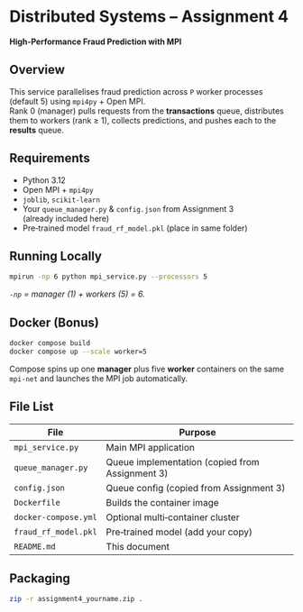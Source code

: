 # Distributed Systems – Assignment 4
**High‑Performance Fraud Prediction with MPI**

## Overview
This service parallelises fraud prediction across `P` worker processes (default 5) using `mpi4py` + Open MPI.  
Rank 0 (manager) pulls requests from the **transactions** queue, distributes them to workers (rank ≥ 1), collects predictions, and pushes each to the **results** queue.

## Requirements
* Python 3.12
* Open MPI + `mpi4py`
* `joblib`, `scikit‑learn`
* Your `queue_manager.py` & `config.json` from Assignment 3  
  (already included here)
* Pre‑trained model `fraud_rf_model.pkl` (place in same folder)

## Running Locally

```bash
mpirun -np 6 python mpi_service.py --processors 5
```

*`-np` = manager (1) + workers (5) = 6.*

## Docker (Bonus)

```bash
docker compose build
docker compose up --scale worker=5
```

Compose spins up one **manager** plus five **worker** containers on the same `mpi-net` and launches the MPI job automatically.

## File List
| File | Purpose |
|------|---------|
| `mpi_service.py` | Main MPI application |
| `queue_manager.py` | Queue implementation (copied from Assignment 3) |
| `config.json` | Queue config (copied from Assignment 3) |
| `Dockerfile` | Builds the container image |
| `docker-compose.yml` | Optional multi‑container cluster |
| `fraud_rf_model.pkl` | Pre‑trained model (add your copy) |
| `README.md` | This document |

## Packaging
```bash
zip -r assignment4_yourname.zip .
```
